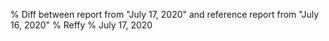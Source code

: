 % Diff between report from "July 17, 2020" and reference report from "July 16, 2020"
% Reffy
% July 17, 2020

